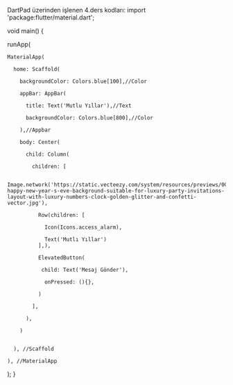 DartPad üzerinden işlenen 4.ders kodları:
import 'package:flutter/material.dart';

void main() {

  runApp(
  
    MaterialApp(
    
      home: Scaffold(
      
        backgroundColor: Colors.blue[100],//Color
        
        appBar: AppBar(
        
          title: Text('Mutlu Yıllar'),//Text
          
          backgroundColor: Colors.blue[800],//Color
          
        ),//Appbar
        
        body: Center(
        
          child: Column(
          
            children: [
            
              Image.network('https://static.vecteezy.com/system/resources/previews/007/955/592/original/2023-happy-new-year-s-eve-background-suitable-for-luxury-party-invitations-layout-with-luxury-numbers-clock-golden-glitter-and-confetti-vector.jpg'),
              
              Row(children: [               
                
                Icon(Icons.access_alarm),
                
                Text('Mutlı Yıllar')
              ],),
              
              ElevatedButton(
              
               child: Text('Mesaj Gönder'),
               
                onPressed: (){},
                
              )
              
            ],
            
          ),
          
        )
        
      
      ), //Scaffold
    
    ), //MaterialApp
  
  );
}

